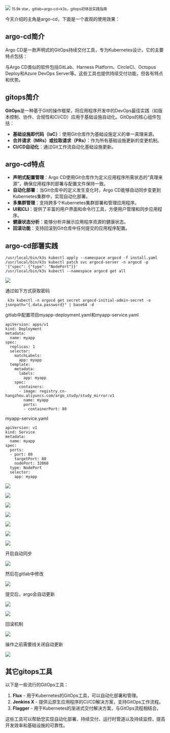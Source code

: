 <img src="/assets/image/240403-argo-cd-1.png" style="max-width: 70%; height: auto;">
<small>15.9k star，gitlab+argo-cd+k3s，gitops初体验实践指南</small>


今天介绍的主角是argo-cd，下面是一个直观的使用效果：

## argo-cd简介
Argo CD是一款声明式的GitOps持续交付工具，专为Kubernetes设计。它的主要特点包括：

与Argo CD类似的软件包括GitLab、Harness Platform、CircleCI、Octopus Deploy和Azure DevOps Server等。这些工具也提供持续交付功能，但各有特点和优势。

## gitops简介

**GitOps**是一种基于Git的操作框架，将应用程序开发中的DevOps最佳实践（如版本控制、协作、合规性和CI/CD）应用于基础设施自动化。GitOps的核心组件包括：

- **基础设施即代码（IaC）**：使用Git仓库作为基础设施定义的单一真理来源。
- **合并请求（MRs）或拉取请求（PRs）**：作为所有基础设施更新的变更机制。
- **CI/CD自动化**：通过Git工作流自动化基础设施更新。

## argo-cd特点 

- **声明式配置管理**：Argo CD使用Git仓库作为定义应用程序所需状态的“真理来源”，确保应用程序的部署与配置文件保持一致。
- **自动化部署**：当Git仓库中的定义发生变化时，Argo CD能够自动同步变更到Kubernetes集群中，实现自动化部署。
- **多集群管理**：支持跨多个Kubernetes集群部署和管理应用程序。
- **UI和CLI**：提供了丰富的用户界面和命令行工具，方便用户管理和同步应用程序。
- **健康状态分析**：能够分析并展示应用程序资源的健康状态。
- **回滚功能**：支持回滚到Git仓库中任何提交的应用程序配置。

## argo-cd部署实践

```
/usr/local/bin/k3s kubectl apply --namespace argocd -f install.yaml
/usr/local/bin/k3s kubectl patch svc argocd-server -n argocd -p '{"spec": {"type": "NodePort"}}'
/usr/local/bin/k3s kubectl --namespace argocd get all
```

![](/assets/image/240403-argo-cd-1.png)

通过如下方式获取密码
```
 k3s kubectl -n argocd get secret argocd-initial-admin-secret -o jsonpath="{.data.password}" | base64 -d
```

gitlab中配置项目myapp-deployment.yaml和myapp-service.yaml

```
apiVersion: apps/v1
kind: Deployment
metadata:
  name: myapp
spec:
  replicas: 1
  selector:
    matchLabels:
      app: myapp
  template:
    metadata:
      labels:
        app: myapp
    spec:
      containers:
      - image: registry.cn-hangzhou.aliyuncs.com/argo_study/study_mirror:v1
        name: myapp
        ports:
        - containerPort: 80

```
myapp-service.yaml
```
apiVersion: v1
kind: Service
metadata:
  name: myapp
spec:
  ports:
  - port: 80
    targetPort: 80
    nodePort: 32060
  type: NodePort
  selector:
    app: myapp

```

![](/assets/image/240403-argo-cd-2.png)

![](/assets/image/240403-argo-cd-3.png)

![](/assets/image/240403-argo-cd-4.png)



![](/assets/image/240403-argo-cd-5.png)


![](/assets/image/240403-argo-cd-6.png)


![](/assets/image/240403-argo-cd-7.png)


![](/assets/image/240403-argo-cd-8.png)

开启自动同步


![](/assets/image/240403-argo-cd-9.png)

然后在gitlab中修改


![](/assets/image/240403-argo-cd-10.png)


提交后，argo会自动更新


![](/assets/image/240403-argo-cd-11.png)

![](/assets/image/240403-argo-cd-12.png)

回滚机制

![](/assets/image/240403-argo-cd-13.png)

操作之前需要线关闭自动更新

![](/assets/image/240403-argo-cd-14.png)

## 其它gitops工具

以下是一些流行的GitOps工具：

1. **Flux** - 用于Kubernetes的GitOps工具，可以自动化部署和管理。
2. **Jenkins X** - 提供云原生应用程序的CI/CD解决方案，支持GitOps工作流程。
3. **Flagger** - 用于Kubernetes的渐进式交付解决方案，与GitOps流程相结合。


这些工具可以帮助您实现自动化部署、持续交付、运行时管道以及持续监控，提高开发效率和基础设施的可靠性。

